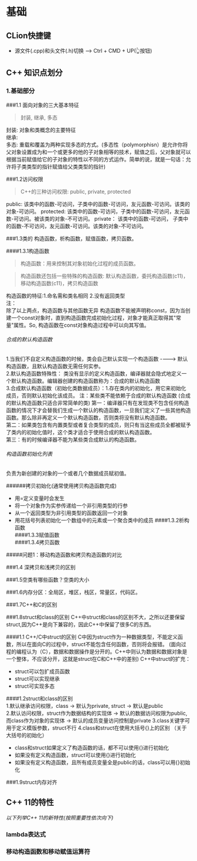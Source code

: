 # 基础



## CLion快捷键
+ 源文件(.cpp)和头文件(.h)切换 --> Ctrl + CMD + UP(👆按钮)


## C++ 知识点划分


### 1.基础部分
###1.1 面向对象的三大基本特征
> 封装, 继承, 多态    

封装: 对象和类概念的主要特征     
继承:     
多态: 重载和覆盖为两种实现多态的方式。(多态性（polymorphisn）是允许你将父对象设置成为和一个或更多的他的子对象相等的技术，赋值之后，父对象就可以根据当前赋值给它的子对象的特性以不同的方式运作。简单的说，就是一句话：允许将子类类型的指针赋值给父类类型的指针)

###1.2访问权限  
> C++的三种访问权限: public, private, protected    

public: 该类中的函数-可访问，子类中的函数-可访问，友元函数-可访问。该类的对象-可访问。 
protected: 该类中的函数-可访问，子类中的函数-可访问，友元函数-可访问。被该类的对象-不可访问。 
private： 该类中的函数-可访问， 子类中的函数-不可访问，友元函数-可访问。该类的对象-不可访问。                  

###1.3类的 构造函数，析构函数，赋值函数，拷贝函数。  
             
####1.3.1构造函数   
> 构造函数：用来控制其对象初始化过程的成员函数。

> 构造函数还包括一些特殊的构造函数:  默认构造函数，委托构造函数(c11)，移动构造函数(c11)，拷贝构造函数

构造函数的特征:1.命名需和类名相同 2.没有返回类型     
注：  
除了以上两点，构造函数与其他函数无异
构造函数不能被声明称const，因为当创建一个const对象时，直到构造函数完成初始化过程，对象才能真正取得其"常量"属性。So, 构造函数在const对象构造过程中可以向其写值。

###### 合成的默认构造函数    
1.当我们不自定义构造函数的时候，类会自己默认实现一个构造函数 ----> 默认构造函数，且默认构造函数无需任何实参。       
2.默认构造函数特殊性： 类没有显示的定义构造函数，编译器就会隐式地定义一个默认构造函数。编辑器创建的构造函数称为：合成的默认构造函数       
3.合成默认构造函数（初始化类数据成员）：1.存在类内的初始化，用它来初始化成员，否则默认初始化该成员。
注：某些类不能依赖于合成的默认构造函数  (合成的默认构造函数只适合非常简单的类)
第一：编译器只有在发现类不包含任何构造函数的情况下才会替我们生成一个默认的构造函数，一旦我们定义了一些其他构造函数。那么除非再定义一个默认构造函数，否则类将没有默认构造函数。         
第二：如果类包含有内置类型或者复合类型的成员，则只有当这些成员全都被赋予了类内的初始化值时，这个类才适合于使用合成的默认构造函数。       
第三：有的时候编译器不能为某些类合成默认的构造函数。  
###### 构造函数初始化列表        
负责为新创建的对象的一个或者几个数据成员赋初值。

######拷贝初始化(通常使用拷贝构造函数完成)
+ 用=定义变量时会发生
+ 将一个对象作为实参传递给一个非引用类型的行参
+ 从一个返回类型为非引用类型的函数返回一个对象      
+ 用花括号列表初始化一个数组中的元素或一个聚合类中的成员
####1.3.2析构函数   
####1.3.3赋值函数   
####1.3.4拷贝函数

#####问题1：移动构造函数和拷贝构造函数的对比   

###1.4 深拷贝和浅拷贝的区别


###1.5空类有哪些函数？空类的大小     


###1.6内存分区：全局区，堆区，栈区，常量区，代码区。

###1.7C++和C的区别      

###1.8struct和class的区别 
C++中struct和class的区别不大，之所以还要保留struct,因为C++是向下兼容的，因此C++中保留了很多C的东西。    

####1.1 C++/C中struct的区别
C中因为struct作为一种数据类型，不能定义函数，所以在面向C的过程中，struct不能包含任何函数，否则将会报错。
(面向过程的编程认为（C），数据和数据操作是分开的。C++中则认为数据和数据对象是一个整体，不应该分开，这就是struct在C和C++中的差别)
C++中struct的扩充：  
+ struct可以包扩成员函数
+ struct可以实现继承    
+ struct可实现多态

####1.2struct和class的区别      
1.默认继承访问权限，class -> 默认为private, struct -> 默认是public    
2.默认访问权限，struct作为数据结构的实现体 -> 默认的数据访问权限为public,而class作为对象的实现体 -> 默认的成员变量访问控制是private
3.class关键字可用于定义模版参数，struct不行 
4.class和struct在使用大括号{}上的区别   （关于大括号的初始化） 
+ class和struct如果定义了构造函数的话，都不可以使用{}进行初始化  
+ 如果没有定义构造函数，struct可以使用{}进行初始化  
+ 如果没有定义构造函数，且所有成员变量全是public的话，class可以用{}初始化




###1.9struct内存对齐

## C++ 11的特性
*以下列举C++ 11的新特性(按照重要性依次向下)*
### lambda表达式

### 移动构造函数和移动赋值运算符